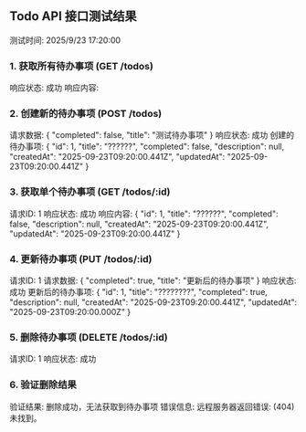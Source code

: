 ﻿## Todo API 接口测试结果

测试时间: 2025/9/23 17:20:00

### 1. 获取所有待办事项 (GET /todos)
响应状态: 成功
响应内容: 

### 2. 创建新的待办事项 (POST /todos)
请求数据: 
{
    "completed":  false,
    "title":  "测试待办事项"
}
响应状态: 成功
创建的待办事项: 
{
    "id":  1,
    "title":  "??????",
    "completed":  false,
    "description":  null,
    "createdAt":  "2025-09-23T09:20:00.441Z",
    "updatedAt":  "2025-09-23T09:20:00.441Z"
}

### 3. 获取单个待办事项 (GET /todos/:id)
请求ID: 1
响应状态: 成功
响应内容: 
{
    "id":  1,
    "title":  "??????",
    "completed":  false,
    "description":  null,
    "createdAt":  "2025-09-23T09:20:00.441Z",
    "updatedAt":  "2025-09-23T09:20:00.441Z"
}

### 4. 更新待办事项 (PUT /todos/:id)
请求ID: 1
请求数据: 
{
    "completed":  true,
    "title":  "更新后的待办事项"
}
响应状态: 成功
更新后的待办事项: 
{
    "id":  1,
    "title":  "????????",
    "completed":  true,
    "description":  null,
    "createdAt":  "2025-09-23T09:20:00.441Z",
    "updatedAt":  "2025-09-23T09:20:00.000Z"
}

### 5. 删除待办事项 (DELETE /todos/:id)
请求ID: 1
响应状态: 成功

### 6. 验证删除结果
验证结果: 删除成功，无法获取到待办事项
错误信息: 远程服务器返回错误: (404) 未找到。
